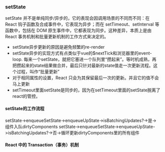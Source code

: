 ### setState
setState 并不是单纯同步/异步的，它的表现会因调用场景的不同而不同：在 React 钩子函数及合成事件中，它表现为异步；而在 setTimeout、setInterval 等函数中，包括在 DOM 原生事件中，它都表现为同步。这种差异，本质上是由 React 事务机制和批量更新机制的工作方式来决定的。

- setState异步更新的原因是避免频繁的re-render
- setState异步的实现方式有点类似于vue的$nextTick和浏览器里的event-loop.
每来一个setState，就把它塞进一个队列里“攒起来”。等时机成熟，再把攒起来的state结果做合并，最后只针对最新的state值走一次更新流程。这个过程，叫作“批量更新”
- 对于相同属性的设置，React 只会为其保留最后一次的更新。并且它的值不会马上更新
- setTimeout里面setState是同步的，因为在setTimeout里面的setState脱离了react的管控。

#### setState的工作流程
setState->enqueueSetState->enqueueUpState->isBatchingUpdates?->是->组件入队dirtyComponents
setState->enqueueSetState->enqueueUpState->isBatchingUpdates?->否->循环更新dirtyComponents里的所有组件

#### React 中的 Transaction（事务）机制
